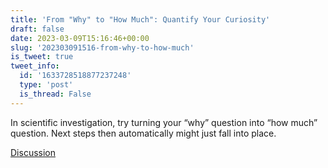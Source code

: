 ```yaml
---
title: 'From "Why" to "How Much": Quantify Your Curiosity'
draft: false
date: 2023-03-09T15:16:46+00:00
slug: '202303091516-from-why-to-how-much'
is_tweet: true
tweet_info:
  id: '1633728518877237248'
  type: 'post'
  is_thread: False
---
```




In scientific investigation, try turning your “why” question into “how much” question. Next steps then automatically might just fall into place.

[Discussion](https://x.com/sytelus/status/1633728518877237248)
